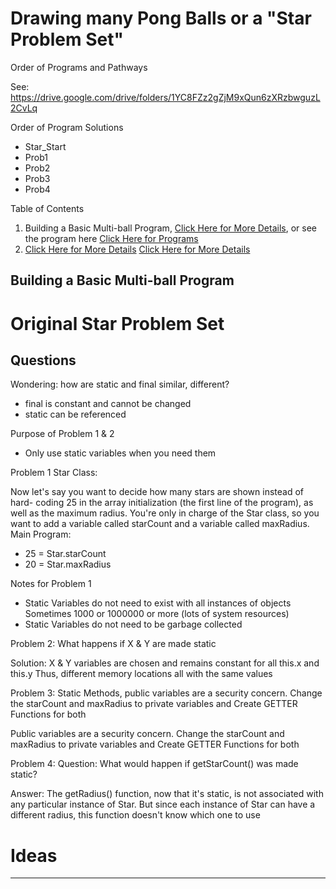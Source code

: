 # Drawing many Pong Balls or a "Star Problem Set"
Order of Programs and Pathways

See: https://drive.google.com/drive/folders/1YC8FZz2gZjM9xQun6zXRzbwguzL2CvLq

Order of Program Solutions
- Star_Start
- Prob1
- Prob2
- Prob3
- Prob4

Table of Contents
1. Building a Basic Multi-ball Program, <a href="">Click Here for More Details</a>, or see the program here <a href="https://github.com/MercersKitchen/CS30/tree/master/Objective%20Processing-Java/Many%20Ball/BuildingBasicStar">Click Here for Programs</a>
2. <a href="">Click Here for More Details</a>
<a href="">Click Here for More Details</a>

## Building a Basic Multi-ball Program

# Original Star Problem Set

## Questions

Wondering: how are static and final similar, different?
- final is constant and cannot be changed
- static can be referenced

Purpose of Problem 1 & 2
- Only use static variables when you need them

Problem 1
Star Class:

Now let's say you want to decide how many stars are shown instead of hard- coding 25 in the array initialization (the first line of the program), as well as the maximum radius.
You're only in charge of the Star class, so you want to add a variable called starCount and a variable called maxRadius.
Main Program:
- 25 = Star.starCount
- 20 = Star.maxRadius

Notes for Problem 1
- Static Variables do not need to exist with all instances of objects
  Sometimes 1000 or 1000000 or more (lots of system resources)
- Static Variables do not need to be garbage collected

Problem 2:
What happens if X & Y are made static

Solution: X & Y variables are chosen and remains constant for all
this.x and this.y
Thus, different memory locations all with the same values

Problem 3: Static Methods, public variables are a security concern.
Change the starCount and maxRadius to private variables and Create GETTER Functions for both

Public variables are a security concern.
Change the starCount and maxRadius to private variables and
Create GETTER Functions for both

Problem 4:
Question: What would happen if getStarCount() was made static?

Answer: The getRadius() function, now that it's static,
is not associated with any particular instance of Star.
But since each instance of Star can have a different radius,
this function doesn't know which one to use



# Ideas


---

